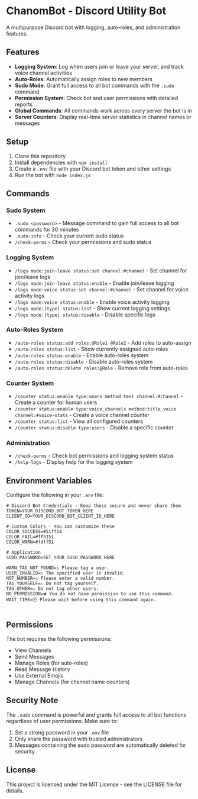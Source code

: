 # ChanomBot - Discord Utility Bot

A multipurpose Discord bot with logging, auto-roles, and administration features.

## Features

- **Logging System**: Log when users join or leave your server, and track voice channel activities
- **Auto-Roles**: Automatically assign roles to new members
- **Sudo Mode**: Grant full access to all bot commands with the `.sudo` command
- **Permission System**: Check bot and user permissions with detailed reports
- **Global Commands**: All commands work across every server the bot is in
- **Server Counters**: Display real-time server statistics in channel names or messages

## Setup

1. Clone this repository
2. Install dependencies with `npm install`
3. Create a `.env` file with your Discord bot token and other settings
4. Run the bot with `node index.js`

## Commands

### Sudo System
- `.sudo <password>` - Message command to gain full access to all bot commands for 30 minutes
- `.sudo-info` - Check your current sudo status
- `/check-perms` - Check your permissions and sudo status

### Logging System
- `/logs mode:join-leave status:set channel:#channel` - Set channel for join/leave logs
- `/logs mode:join-leave status:enable` - Enable join/leave logging
- `/logs mode:voice status:set channel:#channel` - Set channel for voice activity logs
- `/logs mode:voice status:enable` - Enable voice activity logging
- `/logs mode:[type] status:list` - Show current logging settings
- `/logs mode:[type] status:disable` - Disable specific logs

### Auto-Roles System
- `/auto-roles status:add roles:@Role1 @Role2` - Add roles to auto-assign
- `/auto-roles status:list` - Show currently assigned auto-roles
- `/auto-roles status:enable` - Enable auto-roles system
- `/auto-roles status:disable` - Disable auto-roles system
- `/auto-roles status:delete roles:@Role` - Remove role from auto-roles

### Counter System
- `/counter status:enable type:users method:text channel:#channel` - Create a counter for human users
- `/counter status:enable type:voice_channels method:title_voice channel:#voice-stats` - Create a voice channel counter
- `/counter status:list` - View all configured counters
- `/counter status:disable type:users` - Disable a specific counter

### Administration
- `/check-perms` - Check bot permissions and logging system status
- `/help-logs` - Display help for the logging system

## Environment Variables

Configure the following in your `.env` file:

```
# Discord Bot Credentials - Keep these secure and never share them
TOKEN=YOUR_DISCORD_BOT_TOKEN_HERE
CLIENT_ID=YOUR_DISCORD_BOT_CLIENT_ID_HERE

# Custom Colors - You can customize these
COLOR_SUCCESS=#51ff54
COLOR_FAIL=#ff5151
COLOR_WARN=#fdff51

# Application
SUDO_PASSWORD=SET_YOUR_SUSO_PASSWORD_HERE

WARN_TAG_NOT_FOUND=⚠️ Please tag a user.
USER_INVALID=⚠️ The specified user is invalid.
NOT_NUMBER=⚠️ Please enter a valid number.
TAG_YOURSELF=⚠️ Do not tag yourself.
TAG_OTHER=⚠️ Do not tag other users.
NO_PERMISSION=❌ You do not have permission to use this command.
WAIT_TIME=🕐 Please wait before using this command again.


```

## Permissions

The bot requires the following permissions:
- View Channels
- Send Messages
- Manage Roles (for auto-roles)
- Read Message History
- Use External Emojis
- Manage Channels (for channel name counters)

## Security Note

The `.sudo` command is powerful and grants full access to all bot functions regardless of user permissions. Make sure to:
1. Set a strong password in your `.env` file
2. Only share the password with trusted administrators
3. Messages containing the sudo password are automatically deleted for security

## License

This project is licensed under the MIT License - see the LICENSE file for details.

